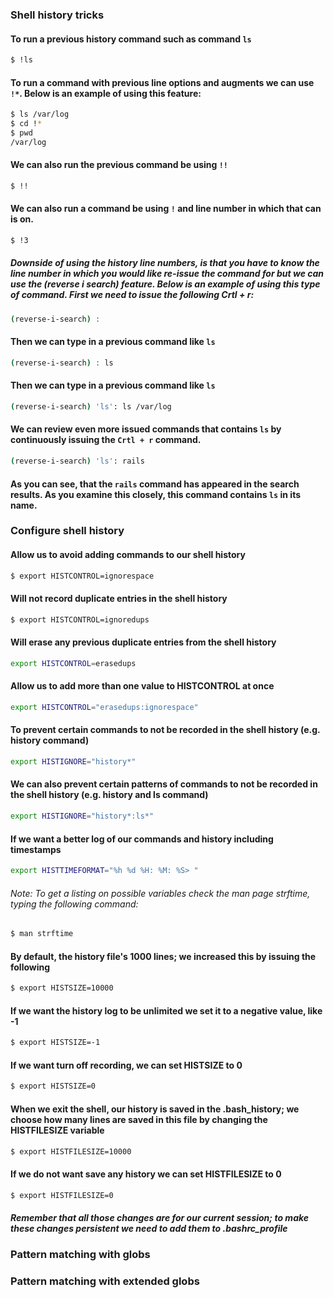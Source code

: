 ### Shell history tricks

#### To run a previous history command such as command ```ls```
```bash
$ !ls
```

#### To run a command with previous line options and augments we can use ```!*```. Below is an example of using this feature:

```bash
$ ls /var/log
$ cd !*
$ pwd
/var/log
```
#### We can also run the previous command be using ```!!```  

```bash
$ !!
```

#### We can also run a command be using ```!``` and line number in  which that can is on.

```bash
$ !3
```
##### Downside of using the history  line numbers, is that you have to know the line number in which you would like re-issue the command for but we can use the _(reverse i search)_ feature. Below is an example of using this type of command. First we need to issue the following Crtl + r:

```bash
(reverse-i-search) :
```
#### Then we can type in a previous command like ```ls```

```bash
(reverse-i-search) : ls
```
#### Then we can type in a previous command like ```ls```

```bash
(reverse-i-search) 'ls': ls /var/log
```

#### We can review even more issued commands that contains ```ls``` by continuously issuing the ```Crtl + r``` command.

```bash
(reverse-i-search) 'ls': rails
```
#### As you can see, that the  ```rails``` command has appeared in the search results. As you examine this closely, this command contains ```ls``` in its name.

### Configure shell history

#### Allow us to avoid adding commands to our shell history
```bash
$ export HISTCONTROL=ignorespace
```
#### Will not record duplicate entries in the shell history
```bash
$ export HISTCONTROL=ignoredups
```
#### Will erase any previous duplicate entries from the shell history
```bash
export HISTCONTROL=erasedups
```
#### Allow us to add more than one value to HISTCONTROL at once
```bash
export HISTCONTROL="erasedups:ignorespace"
```

#### To prevent certain commands to not be recorded in the shell history (e.g. history command)
```bash
export HISTIGNORE="history*"
```
#### We can also prevent certain patterns of commands to not be recorded in the shell history (e.g. history and ls command)
```bash
export HISTIGNORE="history*:ls*"
```

#### If we want a better log of our commands and history including timestamps
```bash
export HISTTIMEFORMAT="%h %d %H: %M: %S> "
```

###### Note: To get a listing on possible variables check the man page strftime, typing the following command:

```bash
$ man strftime
```
#### By default, the history file's 1000 lines; we increased this by issuing the following
```bash
$ export HISTSIZE=10000
```

#### If we want the history log to be unlimited we set it to a negative value, like -1
```bash
$ export HISTSIZE=-1
```

#### If we want turn off recording, we can set HISTSIZE to 0  
```bash
$ export HISTSIZE=0
```

#### When we exit the shell, our history is saved in the .bash_history; we choose how many lines are saved in this file by changing the HISTFILESIZE variable
```bash
$ export HISTFILESIZE=10000
```

#### If we do not want save any history we can set HISTFILESIZE to 0
```bash
$ export HISTFILESIZE=0
```

##### Remember that all those changes are for our current session; to make these changes persistent we need to add them to .bashrc_profile

### Pattern matching with globs

### Pattern matching with extended globs
